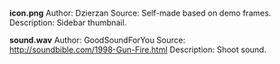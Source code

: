 **icon.png**
Author: Dzierzan
Source: Self-made based on demo frames.
Description: Sidebar thumbnail.

**sound.wav**
Author: GoodSoundForYou
Source: http://soundbible.com/1998-Gun-Fire.html
Description: Shoot sound.

